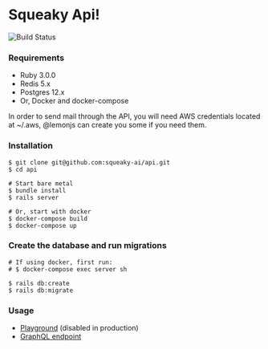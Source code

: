 # Squeaky Api!

![Build Status](https://codebuild.eu-west-1.amazonaws.com/badges?uuid=eyJlbmNyeXB0ZWREYXRhIjoiUXA2em9YQlV6TTZhWGdsb0lOTDVCQ2poNVpPUVV5dUg1cFFrYS9OaEw5MGZhL29IYmF4SkVodElmUEsvdjJ5bUFiYXNneXRYUjhFRld4dE1oQlRTckhzPSIsIml2UGFyYW1ldGVyU3BlYyI6IjNNUGIrclZRWThrYUhaKzgiLCJtYXRlcmlhbFNldFNlcmlhbCI6MX0%3D&branch=main)

### Requirements
- Ruby 3.0.0
- Redis 5.x
- Postgres 12.x
- Or, Docker and docker-compose

In order to send mail through the API, you will need AWS credentials located at ~/.aws, @lemonjs can create you some if you need them.

### Installation
```shell
$ git clone git@github.com:squeaky-ai/api.git
$ cd api

# Start bare metal
$ bundle install
$ rails server

# Or, start with docker
$ docker-compose build
$ docker-compose up
```

### Create the database and run migrations
```shell
# If using docker, first run:
# $ docker-compose exec server sh

$ rails db:create
$ rails db:migrate
```

### Usage
- [Playground](http://localhost:4000/) (disabled in production)
- [GraphQL endpoint](http://localhost:4000/api/graphql)